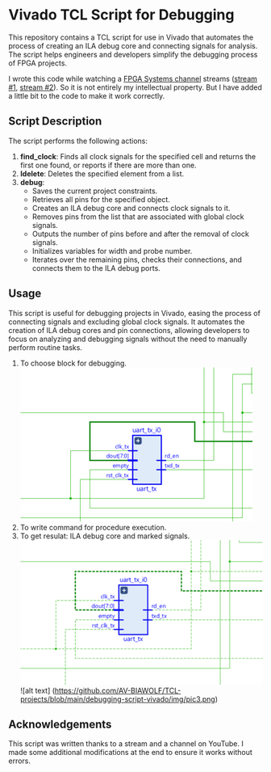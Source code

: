 # Vivado TCL Script for Debugging

This repository contains a TCL script for use in Vivado that automates the process of creating an ILA debug core and connecting signals for analysis. The script helps engineers and developers simplify the debugging process of FPGA projects.

I wrote this code while watching a [FPGA Systems channel](https://www.youtube.com/@FPGASystems) streams ([stream #1](https://www.youtube.com/watch?v=EyPCXczw2OY), [stream #2](https://www.youtube.com/watch?v=gyCjjfiSfrQ)). So it is not entirely my intellectual property. But I have added a little bit to the code to make it work correctly. 

## Script Description

The script performs the following actions:
1. **find_clock**: Finds all clock signals for the specified cell and returns the first one found, or reports if there are more than one.
2. **ldelete**: Deletes the specified element from a list.
3. **debug**: 
   - Saves the current project constraints.
   - Retrieves all pins for the specified object.
   - Creates an ILA debug core and connects clock signals to it.
   - Removes pins from the list that are associated with global clock signals.
   - Outputs the number of pins before and after the removal of clock signals.
   - Initializes variables for width and probe number.
   - Iterates over the remaining pins, checks their connections, and connects them to the ILA debug ports.

## Usage

This script is useful for debugging projects in Vivado, easing the process of connecting signals and excluding global clock signals. It automates the creation of ILA debug cores and pin connections, allowing developers to focus on analyzing and debugging signals without the need to manually perform routine tasks.

1. To choose block for debugging. ![alt text](https://github.com/AV-BIAWOLF/TCL-projects/blob/main/debugging-script-vivado/img/pic1.png)
2. To write command for procedure execution.
3. To get resulat: ILA debug core and marked signals. ![alt text](https://github.com/AV-BIAWOLF/TCL-projects/blob/main/debugging-script-vivado/img/pic2.png) ![alt text] (https://github.com/AV-BIAWOLF/TCL-projects/blob/main/debugging-script-vivado/img/pic3.png)

## Acknowledgements

This script was written thanks to a stream and a channel on YouTube. I made some additional modifications at the end to ensure it works without errors.
